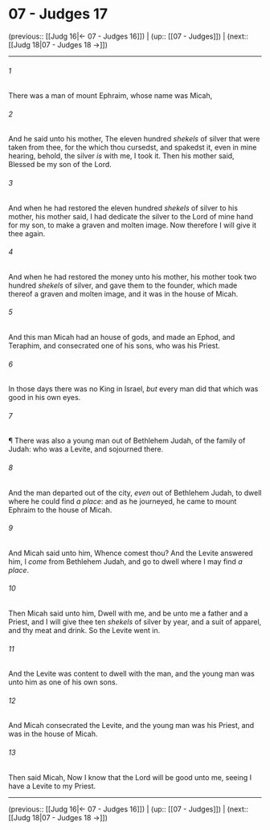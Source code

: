 # 07 - Judges 17

(previous:: [[Judg 16|← 07 - Judges 16]]) | (up:: [[07 - Judges]]) | (next:: [[Judg 18|07 - Judges 18 →]])

***


###### 1 
There was a man of mount Ephraim, whose name was Micah, 

###### 2 
And he said unto his mother, The eleven hundred _shekels_ of silver that were taken from thee, for the which thou cursedst, and spakedst it, even in mine hearing, behold, the silver _is_ with me, I took it. Then his mother said, Blessed be my son of the Lord. 

###### 3 
And when he had restored the eleven hundred _shekels_ of silver to his mother, his mother said, I had dedicate the silver to the Lord of mine hand for my son, to make a graven and molten image. Now therefore I will give it thee again. 

###### 4 
And when he had restored the money unto his mother, his mother took two hundred _shekels_ of silver, and gave them to the founder, which made thereof a graven and molten image, and it was in the house of Micah. 

###### 5 
And this man Micah had an house of gods, and made an Ephod, and Teraphim, and consecrated one of his sons, who was his Priest. 

###### 6 
In those days there was no King in Israel, _but_ every man did that which was good in his own eyes. 

###### 7 
¶ There was also a young man out of Bethlehem Judah, of the family of Judah: who was a Levite, and sojourned there. 

###### 8 
And the man departed out of the city, _even_ out of Bethlehem Judah, to dwell where he could find _a place_: and as he journeyed, he came to mount Ephraim to the house of Micah. 

###### 9 
And Micah said unto him, Whence comest thou? And the Levite answered him, I _come_ from Bethlehem Judah, and go to dwell where I may find _a place_. 

###### 10 
Then Micah said unto him, Dwell with me, and be unto me a father and a Priest, and I will give thee ten _shekels_ of silver by year, and a suit of apparel, and thy meat and drink. So the Levite went in. 

###### 11 
And the Levite was content to dwell with the man, and the young man was unto him as one of his own sons. 

###### 12 
And Micah consecrated the Levite, and the young man was his Priest, and was in the house of Micah. 

###### 13 
Then said Micah, Now I know that the Lord will be good unto me, seeing I have a Levite to my Priest.

***

(previous:: [[Judg 16|← 07 - Judges 16]]) | (up:: [[07 - Judges]]) | (next:: [[Judg 18|07 - Judges 18 →]])
